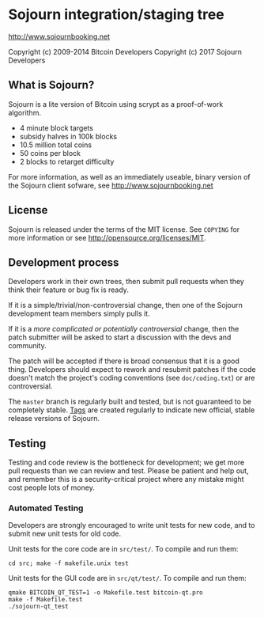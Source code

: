 Sojourn integration/staging tree
================================

http://www.sojournbooking.net

Copyright (c) 2009-2014 Bitcoin Developers
Copyright (c) 2017 Sojourn Developers

What is Sojourn?
----------------

Sojourn is a lite version of Bitcoin using scrypt as a proof-of-work algorithm.
 - 4 minute block targets
 - subsidy halves in 100k blocks 
 - 10.5 million total coins
 - 50 coins per block
 - 2 blocks to retarget difficulty

For more information, as well as an immediately useable, binary version of
the Sojourn client sofware, see http://www.sojournbooking.net

License
-------

Sojourn is released under the terms of the MIT license. See `COPYING` for more
information or see http://opensource.org/licenses/MIT.

Development process
-------------------

Developers work in their own trees, then submit pull requests when they think
their feature or bug fix is ready.

If it is a simple/trivial/non-controversial change, then one of the Sojourn
development team members simply pulls it.

If it is a *more complicated or potentially controversial* change, then the patch
submitter will be asked to start a discussion with the devs and community.

The patch will be accepted if there is broad consensus that it is a good thing.
Developers should expect to rework and resubmit patches if the code doesn't
match the project's coding conventions (see `doc/coding.txt`) or are
controversial.

The `master` branch is regularly built and tested, but is not guaranteed to be
completely stable. [Tags](https://github.com/sojournagain/Sojourn1.01/tags) are created
regularly to indicate new official, stable release versions of Sojourn.

Testing
-------

Testing and code review is the bottleneck for development; we get more pull
requests than we can review and test. Please be patient and help out, and
remember this is a security-critical project where any mistake might cost people
lots of money.

### Automated Testing

Developers are strongly encouraged to write unit tests for new code, and to
submit new unit tests for old code.

Unit tests for the core code are in `src/test/`. To compile and run them:

    cd src; make -f makefile.unix test

Unit tests for the GUI code are in `src/qt/test/`. To compile and run them:

    qmake BITCOIN_QT_TEST=1 -o Makefile.test bitcoin-qt.pro
    make -f Makefile.test
    ./sojourn-qt_test

